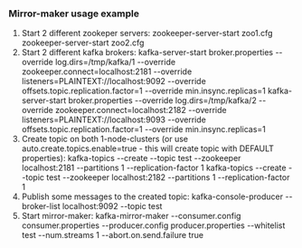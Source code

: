 ### Mirror-maker usage example
1. Start 2 different zookeper servers:
	zookeeper-server-start zoo1.cfg
	zookeeper-server-start zoo2.cfg
2. Start 2 different kafka brokers:
	kafka-server-start broker.properties --override log.dirs=/tmp/kafka/1 --override zookeeper.connect=localhost:2181 --override listeners=PLAINTEXT://localhost:9092 --override offsets.topic.replication.factor=1 --override min.insync.replicas=1
	kafka-server-start broker.properties --override log.dirs=/tmp/kafka/2 --override zookeeper.connect=localhost:2182 --override listeners=PLAINTEXT://localhost:9093 --override offsets.topic.replication.factor=1 --override min.insync.replicas=1
3. Create topic on both 1-node-clusters (or use auto.create.topics.enable=true - this will create topic with DEFAULT properties):
	kafka-topics --create --topic test --zookeeper localhost:2181 --partitions 1 --replication-factor 1
	kafka-topics --create --topic test --zookeeper localhost:2182 --partitions 1 --replication-factor 1
4. Publish some messages to the created topic:
	kafka-console-producer --broker-list localhost:9092 --topic test
5. Start mirror-maker:
	kafka-mirror-maker --consumer.config consumer.properties --producer.config producer.properties --whitelist test --num.streams 1 --abort.on.send.failure true